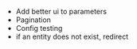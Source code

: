 - Add better ui to parameters
- Pagination
- Config testing
- if an entity does not exist, redirect
